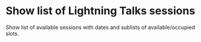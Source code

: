 # Show list of Lightning Talks sessions

Show list of available sessions with dates and sublists of available/occupied slots.
